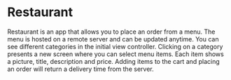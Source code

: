# Restaurant

Restaurant is an app that allows you to place an order from a menu. The menu is hosted on a remote server and can be updated anytime. You can see different categories in the initial view controller. Clicking on a category presents a new screen where you can select menu items. Each item shows a picture, title, description and price. Adding items to the cart and placing an order will return a delivery time from the server.
